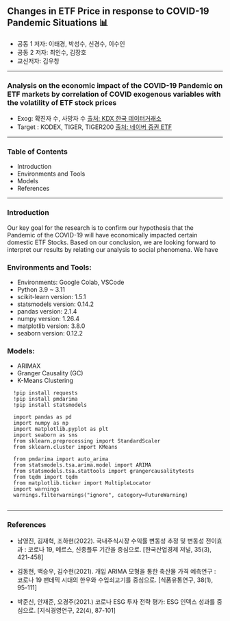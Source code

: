 
## Changes in ETF Price in response to COVID-19 Pandemic Situations 📊
- 공동 1 저자: 이태경, 박성수, 신경수, 이수인
- 공동 2 저자: 최인수, 김장호
- 교신저자: 김우창
------------------------------------------------------------------------------------------------
### Analysis on the economic impact of the COVID-19 Pandemic on ETF markets by correlation of COVID exogenous variables with the volatility of ETF stock prices

- Exog: 확진자 수, 사망자 수 <a href = "https://kdx.kr/data/view/25918">출처: KDX 한국 데이터거래소</a>
- Target : KODEX, TIGER, TIGER200 <a href = "https://finance.naver.com/sise/etf.naver">출처: 네이버 증권 ETF</a>
-------------------------------------------------------------------------------------------------------
### Table of Contents

- Introduction
- Environments and Tools
- Models
- References

---------------------------------------------------------------------------------------------

### Introduction

Our key goal for the research is to confirm our hypothesis that the Pandemic of the COVID-19 will have economically impacted certain domestic ETF Stocks.
Based on our conclusion, we are looking forward to interpret our results by relating our analysis to social phenomena. We have  

### Environments and Tools:
- Environments: Google Colab, VSCode
- Python 3.9 ~ 3.11
- scikit-learn version: 1.5.1
- statsmodels version: 0.14.2
- pandas version: 2.1.4
- numpy version: 1.26.4
- matplotlib version: 3.8.0
- seaborn version: 0.12.2

### Models:
- ARIMAX
- Granger Causality (GC)
- K-Means Clustering

```
  !pip install requests
  !pip install pmdarima
  !pip install statsmodels

  import pandas as pd
  import numpy as np
  import matplotlib.pyplot as plt
  import seaborn as sns
  from sklearn.preprocessing import StandardScaler
  from sklearn.cluster import KMeans
  
  from pmdarima import auto_arima
  from statsmodels.tsa.arima.model import ARIMA
  from statsmodels.tsa.stattools import grangercausalitytests
  from tqdm import tqdm
  from matplotlib.ticker import MultipleLocator
  import warnings
  warnings.filterwarnings("ignore", category=FutureWarning)
  
```

-------------------------------------------------------------------------------------------------------
### References
- 남영진, 김재혁, 조하현(2022). 국내주식시장 수익률 변동성 추정 및 변동성 전이효과 : 코로나 19, 메르스, 신종플루 기간을 중심으로. [한국산업경제 저널, 35(3), 421-458]

- 김동현, 백승우, 김수현(2021). 개입 ARIMA 모형을 통한 축산물 가격 예측연구 : 코로나 19 팬데믹 시대의 한우와 수입쇠고기를 중심으로. [식품유통연구, 38(1), 95-111]

- 박준신, 안재준, 오경주(2021.) 코로나 ESG 투자 전략 평가: ESG 인덱스 성과를 중심으로. [지식경영연구, 22(4), 87-101]


